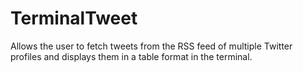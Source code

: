 # TerminalTweet
Allows the user to fetch tweets from the RSS feed of multiple Twitter profiles and displays them in a table format in the terminal. 
